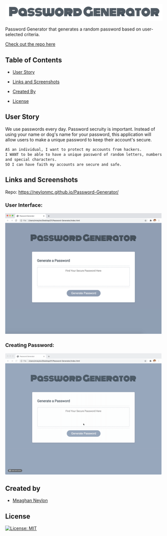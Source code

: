 <img src = "assets/images/readMeHeader.png" width="1000px">

Password Generator that generates a random password based on user-selected criteria.

[Check out the repo here](https://neylonmc.github.io/Password-Generator/)

## Table of Contents

- [User Story](#user-story)

- [Links and Screenshots](#links-and-screenshots)

- [Created By](#created-by)

- [License](#license)

## User Story

We use passwords every day. Password secruity is important. Instead of using your name or dog's name for your password, this application will allow users to make a unique password to keep their account's secure.

```
AS an individual, I want to protect my accounts from hackers.
I WANT to be able to have a unique password of random letters, numbers and special characters.
SO I can have faith my accounts are secure and safe.
```

## Links and Screenshots

Repo: https://neylonmc.github.io/Password-Generator/

### User Interface:

<img src = "assets/images/UI.png" width="500px">

### Creating Password:

<img src = "assets/images/app.gif" width="500px">

## Created by

- [Meaghan Neylon](https://github.com/neylonmc "Visit Meaghan's GitHub")

## License

[![License: MIT](https://img.shields.io/badge/License-MIT-yellow.svg)](https://opensource.org/licenses/MIT)
